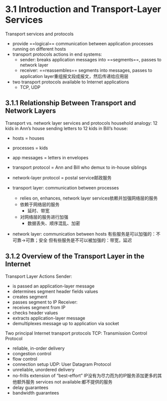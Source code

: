 # 3.1 Introduction and Transport-Layer Services

Transport services and protocols
- provide ==logical== communication between application processes running on different hosts
- transport protocols actions in end systems:
	- sender: breaks application messages into ==segments==, passes to  network layer
	- receiver: ==reassembles== segments into messages, passes to application layer重组报文段成报文，然后传递给应用层
- two transport protocols available to Internet applications
	- TCP, UDP

## 3.1.1 Relationship Between Transport and Network Layers

Transport vs. network layer services and protocols
household analogy:
12 kids in Ann’s house sending letters to 12 kids in Bill’s house:
- hosts = houses
- processes = kids
- app messages = letters in envelopes
- transport protocol = Ann and Bill who demux to in-house siblings
- network-layer protocol = postal service邮政服务

- transport layer: communication between processes
	- relies on, enhances, network layer services依赖并加强网络层的服务
	- 依赖于网络层的服务
		- 延时、带宽
	- 对网络层的服务进行加强
		- 数据丢失、顺序混乱、加密
- network layer: communication between hosts
有些服务是可以加强的：不可靠->可靠；安全
但有些服务是不可以被加强的：带宽，延迟



## 3.1.2 Overview of the Transport Layer in the Internet

Transport Layer Actions
Sender:
- is passed an application-layer message
- determines segment header fields values
- creates segment
- passes segment to IP
Receiver:
- receives segment from IP
- checks header values
- extracts application-layer message
- demultiplexes message up to application via socket

Two principal Internet transport protocols
TCP: Transmission Control Protocol
- reliable, in-order delivery
- congestion control
- flow control
- connection setup
UDP: User Datagram Protocol
- unreliable, unordered delivery
- no-frills extension of “best-effort” IP没有为尽力而为的IP服务添加更多的其他额外服务
services not available:都不提供的服务
- delay guarantees
- bandwidth guarantees






